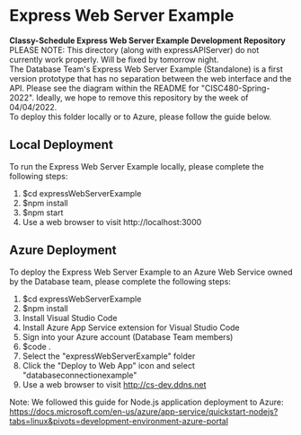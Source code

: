 # Express Web Server Example
**Classy-Schedule Express Web Server Example Development Repository**
PLEASE NOTE: This directory (along with expressAPIServer) do not currently work properly. Will be fixed by tomorrow night.
</br>
The Database Team's Express Web Server Example (Standalone) is a first version prototype that has no separation between the web interface and the API. Please see the diagram within the README for "CISC480-Spring-2022". Ideally, we hope to remove this repository by the week of 04/04/2022.
</br>
To deploy this folder locally or to Azure, please follow the guide below.

## Local Deployment
To run the Express Web Server Example locally, please complete the following steps:
1. $cd expressWebServerExample
2. $npm install
3. $npm start
4. Use a web browser to visit http://localhost:3000

## Azure Deployment
To deploy the Express Web Server Example to an Azure Web Service owned by the Database team, please complete the following steps:
1. $cd expressWebServerExample
2. $npm install
3. Install Visual Studio Code
4. Install Azure App Service extension for Visual Studio Code
5. Sign into your Azure account (Database Team members)
6. $code .
7. Select the "expressWebServerExample" folder
8. Click the "Deploy to Web App" icon and select "databaseconnectionexample"
9. Use a web browser to visit http://cs-dev.ddns.net

Note: We followed this guide for Node.js application deployment to Azure: https://docs.microsoft.com/en-us/azure/app-service/quickstart-nodejs?tabs=linux&pivots=development-environment-azure-portal
